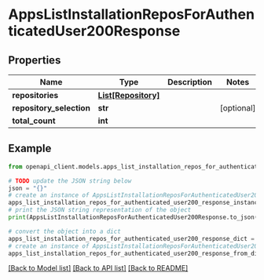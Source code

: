 # AppsListInstallationReposForAuthenticatedUser200Response


## Properties

Name | Type | Description | Notes
------------ | ------------- | ------------- | -------------
**repositories** | [**List[Repository]**](Repository.md) |  | 
**repository_selection** | **str** |  | [optional] 
**total_count** | **int** |  | 

## Example

```python
from openapi_client.models.apps_list_installation_repos_for_authenticated_user200_response import AppsListInstallationReposForAuthenticatedUser200Response

# TODO update the JSON string below
json = "{}"
# create an instance of AppsListInstallationReposForAuthenticatedUser200Response from a JSON string
apps_list_installation_repos_for_authenticated_user200_response_instance = AppsListInstallationReposForAuthenticatedUser200Response.from_json(json)
# print the JSON string representation of the object
print(AppsListInstallationReposForAuthenticatedUser200Response.to_json())

# convert the object into a dict
apps_list_installation_repos_for_authenticated_user200_response_dict = apps_list_installation_repos_for_authenticated_user200_response_instance.to_dict()
# create an instance of AppsListInstallationReposForAuthenticatedUser200Response from a dict
apps_list_installation_repos_for_authenticated_user200_response_from_dict = AppsListInstallationReposForAuthenticatedUser200Response.from_dict(apps_list_installation_repos_for_authenticated_user200_response_dict)
```
[[Back to Model list]](../README.md#documentation-for-models) [[Back to API list]](../README.md#documentation-for-api-endpoints) [[Back to README]](../README.md)


